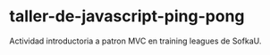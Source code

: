 # taller-de-javascript-ping-pong

Actividad introductoria a patron MVC en training leagues de SofkaU.

